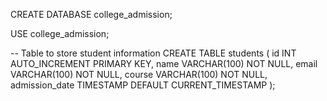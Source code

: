 CREATE DATABASE college_admission;

USE college_admission;

-- Table to store student information
CREATE TABLE students (
    id INT AUTO_INCREMENT PRIMARY KEY,
    name VARCHAR(100) NOT NULL,
    email VARCHAR(100) NOT NULL,
    course VARCHAR(100) NOT NULL,
    admission_date TIMESTAMP DEFAULT CURRENT_TIMESTAMP
);
